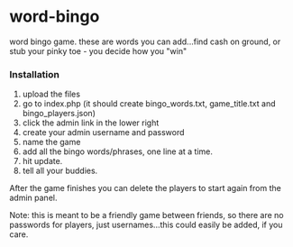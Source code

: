 # word-bingo
word bingo game. these are words you can add...find cash on ground, or stub your pinky toe - you decide how you "win"

### Installation
1. upload the files
2. go to index.php (it should create bingo_words.txt, game_title.txt and bingo_players.json)
3. click the admin link in the lower right
4. create your admin username and password
5. name the game
6. add all the bingo words/phrases, one line at a time.
7. hit update.
8. tell all your buddies.

After the game finishes you can delete the players to start again from the admin panel.

Note: this is meant to be a friendly game between friends, so there are no passwords for players, just usernames...this could easily be added, if you care.
